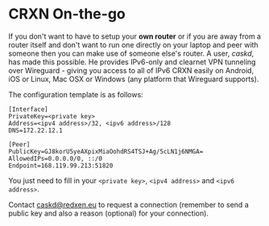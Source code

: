 CRXN On-the-go
==============

If you don't want to have to setup your **own router** or if you are away from a router itself and don't want to run one directly on your laptop and peer with someone then you can make use of someone else's router. A user, _caskd_, has made this possible. He provides IPv6-only and clearnet VPN tunneling over Wireguard - giving you access to all of IPv6 CRXN easily on Android, iOS or Linux, Mac OSX or Windows (any platform that Wireguard supports).

The configuration template is as follows:

```
[Interface]
PrivateKey=<private key>
Address=<ipv4 address>/32, <ipv6 address>/128
DNS=172.22.12.1

[Peer]
PublicKey=GJ8korU5yeAXpixMiaOohdRS4TSJ+Ag/5cLN1j6NMGA=
AllowedIPs=0.0.0.0/0, ::/0
Endpoint=168.119.99.213:51820
```

You just need to fill in your `<private key>`, `<ipv4 address>` and `<ipv6 address>`.

Contact [caskd@redxen.eu](mailto:caskd@redxen.eu) to request a connection (remember to send a public key and also a reason (optional) for your connection).
